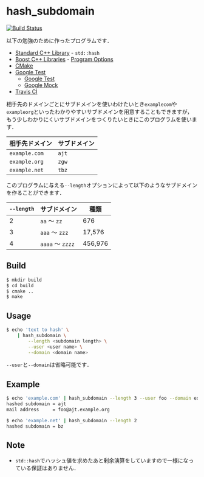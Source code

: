 # hash_subdomain

[![Build Status](https://travis-ci.org/mahori/hash_subdomain.svg?branch=master)](https://travis-ci.org/mahori/hash_subdomain)

以下の勉強のために作ったプログラムです．
* [Standard C++ Library](http://www.cplusplus.com/reference/) - `std::hash`
* [Boost C++ Libraries](https://www.boost.org/) - [Program Options](https://www.boost.org/doc/libs/release/libs/program_options/)
* [CMake](https://cmake.org/)
* [Google Test](https://github.com/google/googletest)
  * [Google Test](https://github.com/google/googletest/tree/master/googletest)
  * [Google Mock](https://github.com/google/googletest/tree/master/googlemock)
* [Travis CI](https://travis-ci.org/)

相手先のドメインごとにサブドメインを使いわけたいとき`examplecom`や`exampleorg`といったわかりやすいサブドメインを用意することもできますが，もう少しわかりにくいサブドメインをつくりたいときにこのプログラムを使います．

| 相手先ドメイン   | サブドメイン   |
|------------------|----------------|
| `example.com`    | `ajt`          |
| `example.org`    | `zgw`          |
| `example.net`    | `tbz`          |

このプログラムに与える`--length`オプションによって以下のようなサブドメインを作ることができます．

| `--length` | サブドメイン     | 種類    |
|------------|------------------|---------|
| 2          | `aa` 〜 `zz`     | 676     |
| 3          | `aaa` 〜 `zzz`   | 17,576  |
| 4          | `aaaa` 〜 `zzzz` | 456,976 |

## Build
```sh
$ mkdir build
$ cd build
$ cmake ..
$ make
```

## Usage
```sh
$ echo 'text to hash' \
    | hash_subdomain \
        --length <subdomain length> \
        --user <user name> \
        --domain <domain name>
```
`--user`と`--domain`は省略可能です．

## Example
```sh
$ echo 'example.com' | hash_subdomain --length 3 --user foo --domain example.org
hashed subdomain = ajt
mail address     = foo@ajt.example.org
```
```sh
$ echo 'example.net' | hash_subdomain --length 2
hashed subdomain = bz
```

## Note
* `std::hash`でハッシュ値を求めたあと剰余演算をしていますので一様になっている保証はありません．
